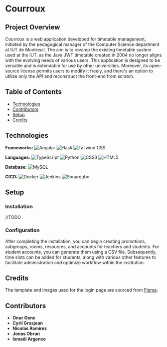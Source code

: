 # Courroux

## Project Overview

Courroux is a web application developed for timetable management, initiated by the pedagogical manager of the Computer Science department at IUT de Montreuil. The aim is to revamp the existing timetable system used at the IUT, as the Java JWT timetable created in 2004 no longer aligns with the evolving needs of various users. This application is designed to be versatile and is extendable for use by other universities. Moreover, its open-source license permits users to modify it freely, and there's an option to utilize only the API and reconstruct the front-end from scratch.

## Table of Contents

- [Technologies](#technologies)
- [Contributors](#contributors)
- [Setup](#setup)
- [Credits](#credits)

## Technologies
**Frameworks:**
![Angular](https://img.shields.io/badge/Angular-DD0031?style=for-the-badge&logo=angular&logoColor=white)
![Flask](https://img.shields.io/badge/Flask-000000?style=for-the-badge&logo=flask&logoColor=white)
![Tailwind CSS](https://img.shields.io/badge/Tailwind_CSS-38B2AC?style=for-the-badge&logo=tailwind-css&logoColor=white)

**Languages:**
![TypeScript](https://img.shields.io/badge/TypeScript-007ACC?style=for-the-badge&logo=typescript&logoColor=white)
![Python](https://img.shields.io/badge/Python-FFD43B?style=for-the-badge&logo=python&logoColor=blue)
![CSS3](https://img.shields.io/badge/CSS3-1572B6?style=for-the-badge&logo=css3&logoColor=white)
![HTML5](https://img.shields.io/badge/HTML5-E34F26?style=for-the-badge&logo=html5&logoColor=white)

**Database:**
![MySQL](https://img.shields.io/badge/MySQL-005C84?style=for-the-badge&logo=mysql&logoColor=white)

**CICD:**
![Docker](https://img.shields.io/badge/Docker-2CA5E0?style=for-the-badge&logo=docker&logoColor=white)
![Jenkins](https://img.shields.io/badge/Jenkins-D24939?style=for-the-badge&logo=Jenkins&logoColor=white)
![Sonarqube](https://img.shields.io/badge/Sonarqube-5190cf?style=for-the-badge&logo=sonarqube&logoColor=white)

## Setup
### Installation

//TODO

### Configuration

After completing the installation, you can begin creating promotions, subgroups, rooms, resources, and accounts for teachers and students. For student accounts, you can generate them using a CSV file. Subsequently, time slots can be added for students, along with various other features to facilitate administration and optimize workflow within the institution.

## Credits
The template and images used for the login page are sourced from [Figma](https://www.figma.com/community/file/1288813236193744337).

## Contributors
- **Onur Genc**
- **Cyril Grosjean**
- **Nicolas Ramirez**
- **Jonas Obrun**
- **Ismaël Argence**
